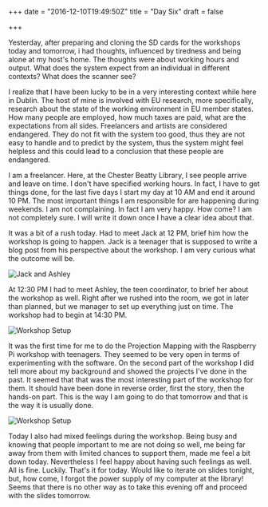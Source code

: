 +++
date = "2016-12-10T19:49:50Z"
title = "Day Six"
draft = false

+++

Yesterday, after preparing and cloning the SD cards for the workshops today and tomorrow, i had thoughts, influenced by tiredness and being alone at my host's home. The thoughts were about working hours and output. What does the system expect from an individual in different contexts? What does the scanner see? 

I realize that I have been lucky to be in a very interesting context while here in Dublin. The host of mine is involved with EU research, more specifically, research about the state of the working environment in EU member states. How many people are employed, how much taxes are paid, what are the expectations from all sides. Freelancers and artists are considered endangered. They do not fit with the system too good, thus they are not easy to handle and to predict by the system, thus the system might feel helpless and this could lead to a conclusion that these people are endangered.

I am a freelancer. Here, at the Chester Beatty Library, I see people arrive and leave on time. I don't have specified working hours. In fact, I have to get things done, for the last five days I start my day at 10 AM and end it around 10 PM. The most important things I am responsible for are happening during weekends. I am not complaining. In fact I am very happy. How come? I am not completely sure. I will write it down once I have a clear idea about that. 

It was a bit of a rush today. Had to meet Jack at 12 PM, brief him how the workshop is going to happen. Jack is a teenager that is supposed to write a blog post from his perspective about the workshop. I am very curious what the outcome will be.

![Jack and Ashley](/postimages/jack-and-ashley.jpg)

At 12:30 PM I had to meet Ashley, the teen coordinator, to brief her about the workshop as well. Right after we rushed into the room, we got in later than planned, but we manager to set up everything just on time. The workshop had to begin at 14:30 PM.

![Workshop Setup](/postimages/workshop-setup.jpg)

It was the first time for me to do the Projection Mapping with the Raspberry Pi workshop with teenagers. They seemed to be very open in terms of experimenting with the software. On the second part of the workshop I did tell more about my background and showed the projects I've done in the past. It seemed that that was the most interesting part of the workshop for them. It should have been done in reverse order, first the story, then the hands-on part. This is the way I am going to do that tomorrow and that is the way it is usually done. 

![Workshop Setup](/postimages/workshop-projections.jpg)

Today I also had mixed feelings during the workshop. Being busy and knowing that people important to me are not doing so well, me being far away from them with limited chances to support them, made me feel a bit down today. Nevertheless I feel happy about having such feelings as well. All is fine. Luckily. That's it for today. Would like to iterate on slides tonight, but, how come, I forgot the power supply of my computer at the library! Seems that there is no other way as to take this evening off and proceed with the slides tomorrow.

